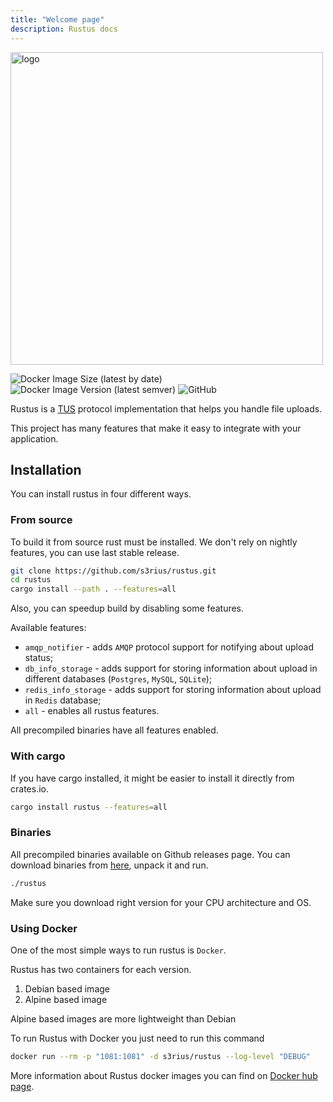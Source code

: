 ```yaml
---
title: "Welcome page"
description: Rustus docs
---
```


<div align="left">
    <img src="https://raw.githubusercontent.com/s3rius/rustus/master/imgs/logo_horizontal.svg" alt="logo" width="500">
    <div>
        <p></p>
        <img alt="Docker Image Size (latest by date)" src="https://img.shields.io/docker/image-size/s3rius/rustus?sort=date&style=for-the-badge">
        <img alt="Docker Image Version (latest semver)" src="https://img.shields.io/docker/v/s3rius/rustus?style=for-the-badge">
        <img alt="GitHub" src="https://img.shields.io/github/license/s3rius/rustus?style=for-the-badge">
    </div>
</div>

Rustus is a [TUS](https://tus.io) protocol implementation that helps you handle file uploads.

This project has many features that make it easy to integrate with your application.


## Installation

You can install rustus in four different ways.

### From source

To build it from source rust must be installed. We don't rely on nightly features,
you can use last stable release.

```bash
git clone https://github.com/s3rius/rustus.git
cd rustus
cargo install --path . --features=all
```

Also, you can speedup build by disabling some features.

Available features:

* `amqp_notifier` - adds `AMQP` protocol support for notifying about upload status;
* `db_info_storage` - adds support for storing information about upload in different databases (`Postgres`, `MySQL`, `SQLite`);
* `redis_info_storage` - adds support for storing information about upload in `Redis` database;
* `all` - enables all rustus features.

All precompiled binaries have all features enabled.

### With cargo

If you have cargo installed, it might be easier to
install it directly from crates.io.

```bash
cargo install rustus --features=all
```

### Binaries

All precompiled binaries available on Github releases page.
You can download binaries from [here](https://github.com/s3rius/rustus/releases), unpack it and run.

```bash
./rustus
```

Make sure you download right version for your CPU architecture and OS.

### Using Docker

One of the most simple ways to run rustus is `Docker`.

Rustus has two containers for each version.
1. Debian based image
2. Alpine based image

Alpine based images are more lightweight than Debian

To run Rustus with Docker you just need to run this command

```bash
docker run --rm -p "1081:1081" -d s3rius/rustus --log-level "DEBUG"
```

More information about Rustus docker images you can find on [Docker hub page](https://hub.docker.com/r/s3rius/rustus/).
